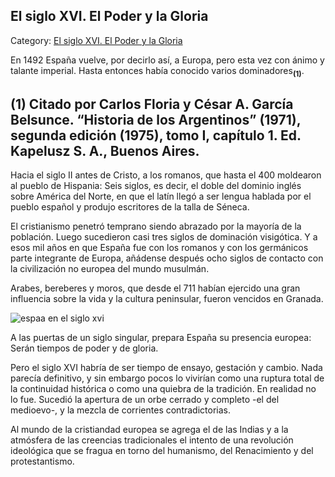 ## El siglo XVI. El Poder y la Gloria

Category: [El siglo XVI. El Poder y la Gloria](http://descubrircorrientes.com.ar/2012/index.php/2438-historia-desde-el-origen-hasta-1814/tierra-argentina-1492-1588/la-aventura-del-rio-de-la-plata/espana-en-el-mundo/el-siglo-xvi-el-poder-y-la-gloria)

En 1492 España vuelve, por decirlo así, a Europa, pero esta vez con ánimo y talante imperial. Hasta entonces había conocido varios dominadores<sub><strong>(1)</strong></sub>.

## **(1)** Citado por Carlos Floria y César A. García Belsunce. “Historia de los Argentinos” (1971), segunda edición (1975), tomo I, capítulo 1. Ed. Kapelusz S. A., Buenos Aires.

Hacia el siglo II antes de Cristo, a los romanos, que hasta el 400 moldearon al pueblo de Hispania: Seis siglos, es decir, el doble del dominio inglés sobre América del Norte, en que el latín llegó a ser lengua hablada por el pueblo español y produjo escritores de la talla de Séneca.

El cristianismo penetró temprano siendo abrazado por la mayoría de la población. Luego sucedieron casi tres siglos de dominación visigótica. Y a esos mil años en que España fue con los romanos y con los germánicos parte integrante de Europa, añádense después ocho siglos de contacto con la civilización no europea del mundo musulmán.

Arabes, bereberes y moros, que desde el 711 habían ejercido una gran influencia sobre la vida y la cultura peninsular, fueron vencidos en Granada.

![espaa en el siglo xvi](http://descubrircorrientes.com.ar/2012/index.php/2438-historia-desde-el-origen-hasta-1814/tierra-argentina-1492-1588/la-aventura-del-rio-de-la-plata/espana-en-el-mundo/images/fotos_de_historia_regional/espaa%20en%20el%20siglo%20xvi.jpg)

A las puertas de un siglo singular, prepara España su presencia europea: Serán tiempos de poder y de gloria.

Pero el siglo XVI habría de ser tiempo de ensayo, gestación y cambio. Nada parecía definitivo, y sin embargo pocos lo vivirían como una ruptura total de la continuidad histórica o como una quiebra de la tradición. En realidad no lo fue. Sucedió la apertura de un orbe cerrado y completo -el del medioevo-, y la mezcla de corrientes contradictorias.

Al mundo de la cristiandad europea se agrega el de las Indias y a la atmósfera de las creencias tradicionales el intento de una revolución ideológica que se fragua en torno del humanismo, del Renacimiento y del protestantismo.